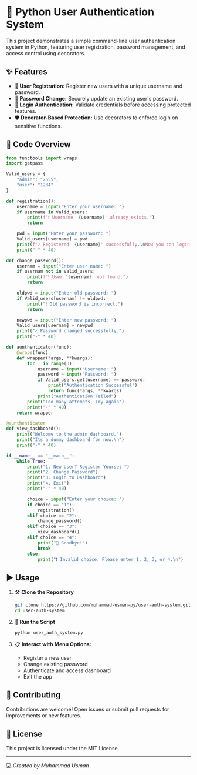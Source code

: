 # 🔐 Python User Authentication System

This project demonstrates a simple command-line user authentication system in Python, featuring user registration, password management, and access control using decorators.

## ✨ Features

- 🧾 **User Registration:** Register new users with a unique username and password.
- 🔑 **Password Change:** Securely update an existing user's password.
- 🔐 **Login Authentication:** Validate credentials before accessing protected features.
- 🛡 **Decorator-Based Protection:** Use decorators to enforce login on sensitive functions.

## 🧠 Code Overview

```python
from functools import wraps
import getpass

Valid_users = {
    "admin": "2555",
    "user": "1234"
}

def registration():
    username = input("Enter your username: ")
    if username in Valid_users:
        print(f"❗ Username '{username}' already exists.")
        return

    pwd = input("Enter your password: ")
    Valid_users[username] = pwd
    print(f"✓ Registered '{username}' successfully.\nNow you can login.")
    print("-" * 40)

def change_password():
    usernam = input("Enter user name: ")
    if usernam not in Valid_users:
        print(f"❗ User '{usernam}' not found.")
        return

    oldpwd = input("Enter old password: ")
    if Valid_users[usernam] != oldpwd:
        print("❗ Old password is incorrect.")
        return

    newpwd = input("Enter new password: ")
    Valid_users[usernam] = newpwd
    print("✓ Password changed successfully.")
    print("-" * 40)

def aunthenticator(func):
    @wraps(func)
    def wrapper(*args, **kwargs):
        for _ in range(3):
            username = input("Username: ")
            password = input("Password: ")
            if Valid_users.get(username) == password:
                print("Authentication Successful")
                return func(*args, **kwargs)
            print("Authentication Failed")
        print("Too many attempts, Try again")
        print("-" * 40)
    return wrapper

@aunthenticator
def view_dashboard():
    print("Welcome to the admin dashboard.")
    print("Its a dummy dashboard for now.\n")
    print("-" * 40)

if __name__ == "__main__":
    while True:
        print("1. New User? Register Yourself")
        print("2. Change Password")
        print("3. Login to Dashboard")
        print("4. Exit")
        print("-" * 40)

        choice = input("Enter your choice: ")
        if choice == "1":
            registration()
        elif choice == "2":
            change_password()
        elif choice == "3":
            view_dashboard()
        elif choice == "4":
            print("👋 Goodbye!")
            break
        else:
            print("❗ Invalid choice. Please enter 1, 2, 3, or 4.\n")
```

## ▶️ Usage

1. 🛠 **Clone the Repository**
   ```bash
   git clone https://github.com/muhammad-usman-py/user-auth-system.git
   cd user-auth-system
   ```

2. 🚀 **Run the Script**
   ```bash
   python user_auth_system.py
   ```

3. 📋 **Interact with Menu Options:**
   - Register a new user
   - Change existing password
   - Authenticate and access dashboard
   - Exit the app

## 🤝 Contributing

Contributions are welcome! Open issues or submit pull requests for improvements or new features.

## 📄 License

This project is licensed under the MIT License.

---

💻 *Created by Muhammad Usman*
